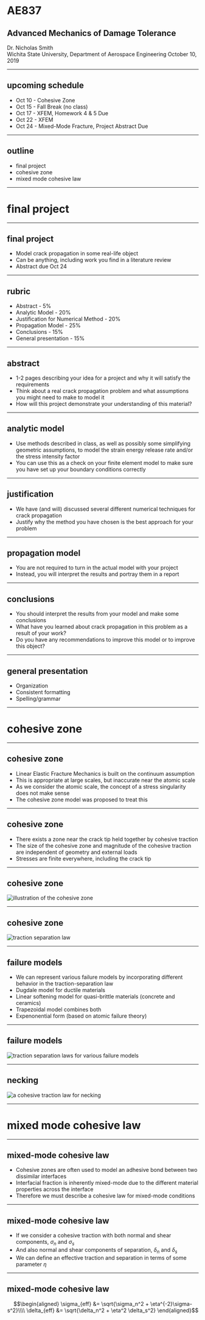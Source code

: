  # AE837
## Advanced Mechanics of Damage Tolerance
Dr. Nicholas Smith<br/>
Wichita State University, Department of Aerospace Engineering
October 10, 2019

----
## upcoming schedule

-   Oct 10 - Cohesive Zone
-   Oct 15 - Fall Break (no class)
-   Oct 17 - XFEM, Homework 4 & 5 Due
-   Oct 22 - XFEM
-   Oct 24 - Mixed-Mode Fracture, Project Abstract Due

----
## outline
 
<!-- vim-markdown-toc GFM -->

* final project
* cohesive zone
* mixed mode cohesive law

<!-- vim-markdown-toc -->

---
# final project

----
## final project

-   Model crack propagation in some real-life object
-   Can be anything, including work you find in a literature review
-   Abstract due Oct 24

----
## rubric

-   Abstract	-   5%
-   Analytic Model	-   20%
-   Justification for Numerical Method	-   20%
-   Propagation Model		-   25%
-   Conclusions		-   15%
-   General presentation	-   15%

----
## abstract

-   1-2 pages describing your idea for a project and why it will satisfy the requirements
-   Think about a real crack propagation problem and what assumptions you might need to make to model it
-   How will this project demonstrate your understanding of this material?

----
## analytic model

-   Use methods described in class, as well as possibly some simplifying geometric assumptions, to model the strain energy release rate and/or the stress intensity factor
-   You can use this as a check on your finite element model to make sure you have set up your boundary conditions correctly

----
## justification

-   We have (and will) discussed several different numerical techniques for crack propagation
-   Justify why the method you have chosen is the best approach for your problem

----
## propagation model

-   You are not required to turn in the actual model with your project
-   Instead, you will interpret the results and portray them in a report

----
## conclusions

-   You should interpret the results from your model and make some conclusions
-   What have you learned about crack propagation in this problem as a result of your work?
-   Do you have any recommendations to improve this model or to improve this object?

----
## general presentation

-   Organization
-   Consistent formatting
-   Spelling/grammar

---
# cohesive zone

----
## cohesive zone

-   Linear Elastic Fracture Mechanics is built on the continuum assumption
-   This is appropriate at large scales, but inaccurate near the atomic scale
-   As we consider the atomic scale, the concept of a stress singularity does not make sense
-   The cohesive zone model was proposed to treat this

----
## cohesive zone

-   There exists a zone near the crack tip held together by cohesive traction
-   The size of the cohesive zone and magnitude of the cohesive traction are independent of geometry and external loads
-   Stresses are finite everywhere, including the crack tip

----
## cohesive zone

![illustration of the cohesive zone](../images/cohesive.png) <!-- .element width="60%" -->

----
## cohesive zone

![traction separation law](../images/cohesive-force.png)

----
## failure models

-   We can represent various failure models by incorporating different behavior in the traction-separation law
-   Dugdale model for ductile materials
-   Linear softening model for quasi-brittle materials (concrete and ceramics)
-   Trapezoidal model combines both
-   Expenonential form (based on atomic failure theory)

----
## failure models

![traction separation laws for various failure models](../images/failuremodels.png) <!-- .element width="40%" -->

----
## necking

![a cohesive traction law for necking](../images/necking.png) <!-- .element width="60%" -->

---
# mixed mode cohesive law

----
## mixed-mode cohesive law

-   Cohesive zones are often used to model an adhesive bond between two dissimilar interfaces
-   Interfacial fraction is inherently mixed-mode due to the different material properties across the interface
-   Therefore we must describe a cohesive law for mixed-mode conditions

----
## mixed-mode cohesive law

-   If we consider a cohesive traction with both normal and shear components, $\sigma_n$ and $\sigma_s$
-   And also normal and shear components of separation, $\delta_n$ and $\delta_s$
-   We can define an effective traction and separation in terms of some parameter $\eta$

----
## mixed-mode cohesive law

$$\begin{aligned}
	\sigma_{eff} &= \sqrt{\sigma_n^2 + \eta^{-2}\sigma-s^2}\\\\
	\delta_{eff} &= \sqrt{\delta_n^2 + \eta^2 \delta_s^2}
\end{aligned}$$
